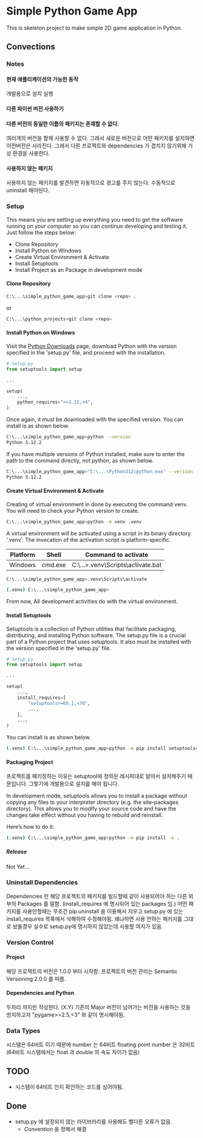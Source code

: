 # Simple Python Game App

This is skeleton project to make simple 2D game application in Python.

## Convections

### Notes
#### 현재 애플리케이션의 가능한 동작
개발용으로 설치
실행

#### 다른 파이썬 버전 사용하기

#### 다른 버전의 동일한 이름의 패키지는 존재할 수 없다.
여러개의 버전을 함께 사용할 수 없다. 
그래서 새로운 버전으로 어떤 패키지를 설치하면 이전버전은 사라진다.
그래서 다른 프로젝트와 dependencies 가 겹치지 않기위해 가상 환경을 사용한다.

#### 사용하지 않는 패키지
사용하지 않는 패키지를 발견하면 자동적으로 경고를 주지 않는다.
수동적으로 uninstall 해야된다.

### Setup
This means you are setting up everything you need to get the software running on your computer so you can continue developing and testing it.
Just follow the steps below:

* Clone Repository
* Install Python on Windows
* Create Virtual Environment & Activate
* Install Setuptools
* Install Project as an Package in development mode

#### Clone Repository

```bash
C:\...\simple_python_game_app>git clone <repo> .
```

or

```bash
C:\...\python_projects>git clone <repo>
```

#### Install Python on Windows
Visit the [Python Downloads](https://www.python.org/downloads/) page, download Python with the version specified in the 'setup.py' file, and proceed with the installation.

```py
# setup.py
from setuptools import setup

...

setup(
    ...,
    python_requires=">=3.12,<4",
)
```

Once again, it must be downloaded with the specified version.
You can install is as shown below.

```bash
C:\...\simple_python_game_app>python --version
Python 3.12.2
```

If you have multiple versions of Python installed, make sure to enter the path to the command directly, not python, as shown below.

``` bash
C:\...\simple_python_game_app>"C:\...\Python312\python.exe" --version
Python 3.12.2
```

#### Create Virtual Environment & Activate

Creating of virtual environment in done by executing the command venv.
You will need to check your Python version to create.

```bash
C:\...\simple_python_game_app>python -m venv .venv

```

A virtual environment will be activated using a script in its binary directory '.venv'. 
The invocation of the activation script is platform-specific.

| Platform    | Shell          | Command to activate                 |
| ----------- | -------------- | ----------------------------------- | 
| Windows     | cmd.exe        |  C:\\...>.venv\Scripts\activate.bat |

```bash
C:\...\simple_python_game_app>.venv\Scripts\activate

(.venv) C:\...\simple_python_game_app>
```

From now, All development activities do with the virtual environment.

#### Install Setuptools
Setuptools is a collection of Python utilities that facilitate packaging, distributing, and installing Python software. 
The setup.py file is a crucial part of a Python project that uses setuptools.
It also must be installed with the version specified in the 'setup.py' file.

```py
# setup.py
from setuptools import setup

...

setup(
    ...,
    install_requires=[
        "setuptools>=69.1,<70",
        ...,
    ],
    ...,
)
```

You can install is as shown below.

```bash
(.venv) C:\...\simple_python_game_app>python -m pip install setuptools==39.1
```

#### Packaging Project

프로젝트를 패키징하는 이유는 setuptool에 정의된 레시피대로 알아서 설치해주기 때문입니다.
그렇기에 개발용으로 설치를 해야 됩니다.

In development mode, setuptools allows you to install a package without copying any files to your interpreter directory (e.g. the site-packages directory).
This allows you to modify your source code and have the changes take effect without you having to rebuild and reinstall.

Here’s how to do it:

```bash
(.venv) C:\...\simple_python_game_app>python -m pip install -e .
```

##### Release
Not Yet...

### Uninstall Dependencies

Dependencies 란 해당 프로젝트의 패키지를 빌드할때 같이 사용되어야 하는 다른 외부의 Packages 를 말함. (install_requires 에 명시되어 있는 packages 임.)
어떤 패키지를 사용안할때는 무조건 pip uninstall 을 이용해서 지우고 setup.py 에 있는 install_requires 목록에서 삭해하여 수정해야됨. 
왜냐하면 사용 안하는 패키지를 그대로 놨둘경우 실수로 setup.py에 명시하지 않았는데 사용할 여지가 있음.

### Version Control

#### Project
해당 프로젝트의 버전은 1.0.0 부터 시작함.
프로젝트의 버전 관리는 Semantic Versioning 2.0.0 를 따름.

#### Dependencies and Python
두자리 까지만 작성한다. (X.Y)
기존의 Major 버전이 넘어가는 버전을 사용하는 것을 방지하고자 "pygame>=2.5,<3" 와 같이 명시해야됨.

### Data Types
시스템은 64비트 이기 때문에 
number 는 64비트
floating point number 은 32비트 (64비트 시스템에서는 float 과 double 의 속도 차이가 없음)

## TODO

* 시스템이 64비트 인지 확인하는 코드를 심어야됨.

## Done
* setup.py 에 설정되지 않는 라이브러리를 사용해도 별다른 오류가 없음. 
    * Convention 을 정해서 해결